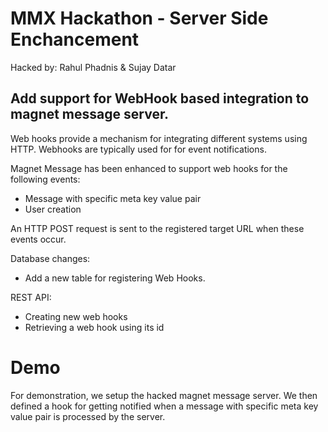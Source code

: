 MMX Hackathon - Server Side Enchancement
========================================
Hacked by: Rahul Phadnis & Sujay Datar

Add support for WebHook based integration to magnet message server.
-------------------------------------------------------------------

Web hooks provide a mechanism for integrating different systems using HTTP. Webhooks are typically used for
for event notifications.

Magnet Message has been enhanced to support web hooks for the following events:

- Message with specific meta key value pair
- User creation

An HTTP POST request is sent to the registered target URL when these events occur.




Database changes:

- Add a new table for registering Web Hooks.

REST API:

- Creating new web hooks
- Retrieving a web hook using its id

# Demo
For demonstration, we setup the hacked magnet message server. We then defined a hook for getting notified when a message with specific meta key value pair is 
processed by the server.




